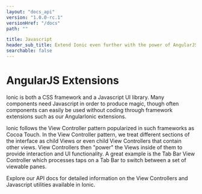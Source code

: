```yaml
---
layout: "docs_api"
version: "1.0.0-rc.1"
versionHref: "/docs"
path: ""

title: Javascript
header_sub_title: Extend Ionic even further with the power of AngularJS
searchable: false
---
```


# AngularJS Extensions

Ionic is both a CSS framework and a Javascript UI library. Many components need Javascript in order to produce magic, though often components
can easily be used without coding through framework extensions such as our AngularIonic extensions.

Ionic follows the View Controller pattern popularized in such frameworks as Cocoa Touch. In the View Controller pattern, we treat different sections of the interface as child Views or even child View Controllers that contain other views. View Controllers then "power" the Views inside of them to provide interaction and UI functionality. A great example is the Tab Bar View Controller which processes taps on a Tab Bar to switch between a set of viewable panes.

Explore our API docs for detailed information on the View Controllers and Javascript utilities available in Ionic.
